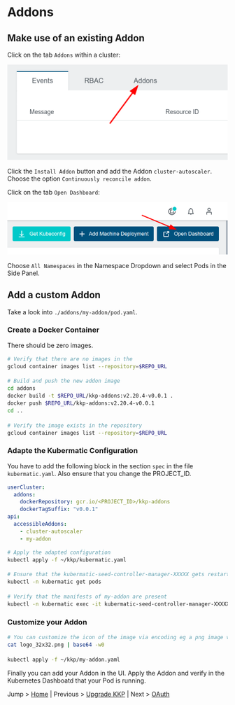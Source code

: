 # Addons

## Make use of an existing Addon

Click on the tab `Addons` within a cluster:

![](../pics/addons.png)

Click the `Install Addon` button and add the Addon `cluster-autoscaler`. Choose the option `Continuously reconcile addon`.

Click on the tab `Open Dashboard`:

![](../pics/dashboard.png)

Choose `All Namespaces` in the Namespace Dropdown and select Pods in the Side Panel.

## Add a custom Addon

Take a look into `./addons/my-addon/pod.yaml`.

### Create a Docker Container

There should be zero images.

```bash
# Verify that there are no images in the 
gcloud container images list --repository=$REPO_URL

# Build and push the new addon image
cd addons
docker build -t $REPO_URL/kkp-addons:v2.20.4-v0.0.1 .
docker push $REPO_URL/kkp-addons:v2.20.4-v0.0.1
cd ..

# Verify the image exists in the repository
gcloud container images list --repository=$REPO_URL
```

### Adapte the Kubermatic Configuration

You have to add the following block in the section `spec` in the file `kubermatic.yaml`. Also ensure that you change the PROJECT_ID.

```yaml
userCluster:
  addons:
    dockerRepository: gcr.io/<PROJECT_ID>/kkp-addons
    dockerTagSuffix: "v0.0.1"
api:
  accessibleAddons:
    - cluster-autoscaler
    - my-addon
```

```bash
# Apply the adapted configuration
kubectl apply -f ~/kkp/kubermatic.yaml

# Ensure that the kubermatic-seed-controller-manager-XXXXX gets restarted
kubectl -n kubermatic get pods

# Verify that the manifests of my-addon are present
kubectl -n kubermatic exec -it kubermatic-seed-controller-manager-XXXXX -- cat /opt/addons/my-addon/pod.yaml
```

### Customize your Addon

```bash
# You can customize the icon of the image via encoding eg a png image via base64. Note the AddonConfig already contains this image in the field `spec.logo`
cat logo_32x32.png | base64 -w0 

kubectl apply -f ~/kkp/my-addon.yaml
```

Finally you can add your Addon in the UI. Apply the Addon and verify in the Kubernetes Dashboatd that your Pod is running.

Jump > [Home](../README.md) | Previous > [Upgrade KKP](../07_upgrade_kkp/README.md) | Next > [OAuth](../09_oauth/README.md)
